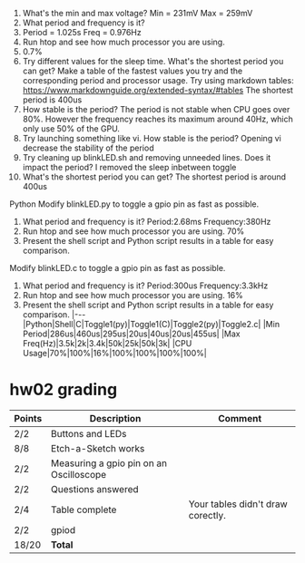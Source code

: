 1.	What's the min and max voltage?
Min = 231mV
Max = 259mV
2.	What period and frequency is it?
3.	Period = 1.025s Freq = 0.976Hz
4.	Run htop and see how much processor you are using.
5.	0.7%
4. Try different values for the sleep time. What's the shortest period you can get? Make a table of the fastest values you try and the corresponding period and processor usage. Try using markdown tables: https://www.markdownguide.org/extended-syntax/#tables
The shortest period is 400us
5. How stable is the period?
The period is not stable when CPU goes over 80%. However the frequency reaches its maximum around 40Hz, which only use 50% of the GPU.
6.	Try launching something like vi. How stable is the period?
Opening vi decrease the stability of the period
7.	Try cleaning up blinkLED.sh and removing unneeded lines. Does it impact the period?
I removed the sleep inbetween toggle
8. What's the shortest period you can get?
The shortest period is around 400us





Python
Modify blinkLED.py to toggle a gpio pin as fast as possible.
1.	What period and frequency is it?
Period:2.68ms	Frequency:380Hz
2.	Run htop and see how much processor you are using.
70%
3.	Present the shell script and Python script results in a table for easy comparison.

Modify blinkLED.c to toggle a gpio pin as fast as possible.
1.	What period and frequency is it?
Period:300us	Frequency:3.3kHz
2.	Run htop and see how much processor you are using.
16%
3.	Present the shell script and Python script results in a table for easy comparison.
|---|Python|Shell|C|Toggle1(py)|Toggle1(C)|Toggle2(py)|Toggle2.c|
|Min Period|286us|460us|295us|20us|40us|20us|455us|
|Max Freq(Hz)|3.5k|2k|3.4k|50k|25k|50k|3k|
|CPU Usage|70%|100%|16%|100%|100%|100%|100%|

# hw02 grading

| Points      | Description | Comment
| ----------- | ----------- | -------
|  2/2 | Buttons and LEDs 
|  8/8 | Etch-a-Sketch works
|  2/2 | Measuring a gpio pin on an Oscilloscope 
|  2/2 | Questions answered
|  2/4 | Table complete | Your tables didn't draw corectly.
|  2/2 | gpiod
| 18/20   | **Total**
